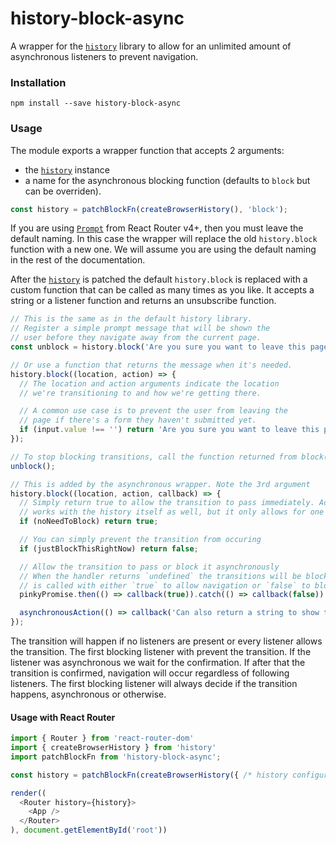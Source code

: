 history-block-async
====================

A wrapper for the [`history`](https://github.com/ReactTraining/history) library to allow for an unlimited amount of asynchronous listeners to prevent navigation.

### Installation

```
npm install --save history-block-async
```

### Usage
The module exports a wrapper function that accepts 2 arguments:
 - the [`history`](https://github.com/ReactTraining/history) instance
 - a name for the asynchronous blocking function (defaults to `block` but can be overriden).

```js
const history = patchBlockFn(createBrowserHistory(), 'block');
```

If you are using [`Prompt`](https://github.com/ReactTraining/react-router/blob/master/packages/react-router/docs/api/Prompt.md) from React Router v4+, then you must leave the default naming. In this case the wrapper will replace the old `history.block` function with a new one. We will assume you are using the default naming in the rest of the documentation.

After the [`history`](https://github.com/ReactTraining/history) is patched the default `history.block` is replaced with a custom function that can be called as many times as you like. It accepts a string or a listener function and returns an unsubscribe function.

```js
// This is the same as in the default history library.
// Register a simple prompt message that will be shown the
// user before they navigate away from the current page.
const unblock = history.block('Are you sure you want to leave this page?');

// Or use a function that returns the message when it's needed.
history.block((location, action) => {
  // The location and action arguments indicate the location
  // we're transitioning to and how we're getting there.

  // A common use case is to prevent the user from leaving the
  // page if there's a form they haven't submitted yet.
  if (input.value !== '') return 'Are you sure you want to leave this page?';
});

// To stop blocking transitions, call the function returned from block().
unblock();

// This is added by the asynchronous wrapper. Note the 3rd argument
history.block((location, action, callback) => {
  // Simply return true to allow the transition to pass immediately. Actually, returning true or false
  // works with the history itself as well, but it only allows for one synchronous listener
  if (noNeedToBlock) return true;

  // You can simply prevent the transition from occuring
  if (justBlockThisRightNow) return false;

  // Allow the transition to pass or block it asynchronously
  // When the handler returns `undefined` the transitions will be blocked until the callback
  // is called with either `true` to allow navigation or `false` to block it.
  pinkyPromise.then(() => callback(true)).catch(() => callback(false))

  asynchronousAction(() => callback('Can also return a string to show the default browser prompt.'))
});
```

The transition will happen if no listeners are present or every listener allows the transition. The first blocking
listener with prevent the transition. If the listener was asynchronous we wait for the confirmation. If after that the
transition is confirmed, navigation will occur regardless of following listeners. The first blocking listener will always decide if the transition happens, asynchronous or otherwise.

#### Usage with React Router

```js
import { Router } from 'react-router-dom'
import { createBrowserHistory } from 'history'
import patchBlockFn from 'history-block-async';

const history = patchBlockFn(createBrowserHistory({ /* history configuration options */ }));

render((
  <Router history={history}>
    <App />
  </Router>
), document.getElementById('root'))
```

